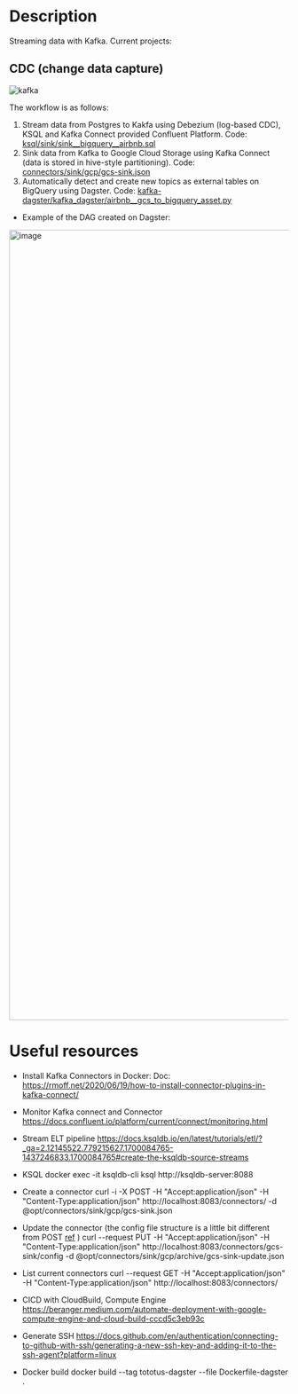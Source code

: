# Description
Streaming data with Kafka. Current projects:
## CDC (change data capture)
![kafka](https://github.com/phamthiminhtu/kafka/assets/56192840/e0e116dc-bdf3-40ce-b39d-11bb87609f40)

The workflow is as follows:
  1. Stream data from Postgres to Kakfa using Debezium (log-based CDC), KSQL and Kafka Connect provided Confluent Platform. Code: [ksql/sink/sink__bigquery__airbnb.sql](https://github.com/phamthiminhtu/kafka/blob/master/ksql/source/source__postgres__airbnb.sql)
  2. Sink data from Kafka to Google Cloud Storage using Kafka Connect (data is stored in hive-style partitioning). Code: [connectors/sink/gcp/gcs-sink.json](https://github.com/phamthiminhtu/kafka/blob/master/connectors/sink/gcp/gcs-sink.json)
  3. Automatically detect and create new topics as external tables on BigQuery using Dagster. Code: [kafka-dagster/kafka_dagster/airbnb__gcs_to_bigquery_asset.py](https://github.com/phamthiminhtu/kafka/blob/master/kafka-dagster/kafka_dagster/airbnb__gcs_to_bigquery_asset.py)
  - Example of the DAG created on Dagster:
<img width="1425" alt="image" src="https://github.com/phamthiminhtu/kafka/assets/56192840/88b56648-cd19-4c0c-9911-5324a3c68a34">


# Useful resources

- Install Kafka Connectors in Docker:
  Doc: https://rmoff.net/2020/06/19/how-to-install-connector-plugins-in-kafka-connect/

- Monitor Kafka connect and Connector
https://docs.confluent.io/platform/current/connect/monitoring.html 

- Stream ELT pipeline
https://docs.ksqldb.io/en/latest/tutorials/etl/?_ga=2.12145522.779215627.1700084765-1437246833.1700084765#create-the-ksqldb-source-streams

- KSQL
docker exec -it ksqldb-cli ksql http://ksqldb-server:8088

- Create a connector
curl -i -X POST -H "Accept:application/json" -H  "Content-Type:application/json" http://localhost:8083/connectors/ -d @opt/connectors/sink/gcp/gcs-sink.json

- Update the connector 
(the config file structure is a little bit different from POST [ref](https://stackoverflow.com/questions/53384144/kafka-connect-rest-interface-put-connectors-string-name-config-return-erro)
)
curl --request PUT -H "Accept:application/json" -H  "Content-Type:application/json" http://localhost:8083/connectors/gcs-sink/config -d @opt/connectors/sink/gcp/archive/gcs-sink-update.json

- List current connectors
curl --request GET -H "Accept:application/json" -H  "Content-Type:application/json" http://localhost:8083/connectors/

- CICD with CloudBuild, Compute Engine
https://beranger.medium.com/automate-deployment-with-google-compute-engine-and-cloud-build-cccd5c3eb93c

- Generate SSH 
https://docs.github.com/en/authentication/connecting-to-github-with-ssh/generating-a-new-ssh-key-and-adding-it-to-the-ssh-agent?platform=linux

- Docker build
docker build --tag tototus-dagster --file Dockerfile-dagster .


